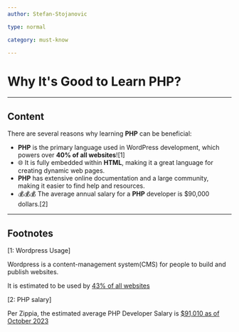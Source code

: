 ```yaml
---
author: Stefan-Stojanovic

type: normal

category: must-know

---
```


# Why It's Good to Learn PHP?

---

## Content

There are several reasons why learning **PHP** can be beneficial:

- **PHP** is the primary language used in WordPress development, which powers over **40% of all websites**![1]
- 🌐 It is fully embedded within **HTML**, making it a great language for creating dynamic web pages.
- **PHP** has extensive online documentation and a large community, making it easier to find help and resources.
- 💰💰💰 The average annual salary for a **PHP** developer is $90,000 dollars.[2]

---

## Footnotes

[1: Wordpress Usage]

Wordpress is a content-management system(CMS) for people to build and publish websites.

It is estimated to be used by [43% of all websites](https://w3techs.com/technologies/details/cm-wordpress)

[2: PHP salary]

Per Zippia, the estimated average PHP Developer Salary is [$91,010 as of October 2023](https://www.zippia.com/php-developer-jobs/salary/)



